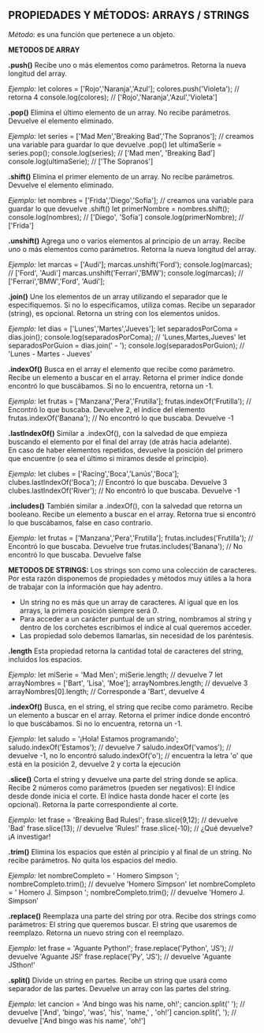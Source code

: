 ##  PROPIEDADES Y MÉTODOS: ARRAYS / STRINGS

*Método:* es una función que pertenece a un objeto.


**METODOS DE ARRAY** 

**.push()**
Recibe uno o más elementos como parámetros.
Retorna la nueva longitud del array.

*Ejemplo:*
let colores = ['Rojo','Naranja','Azul'];
colores.push('Violeta'); // retorna 4
console.log(colores); // ['Rojo','Naranja','Azul','Violeta']


**.pop()**
Elimina el último elemento de un array.
No recibe parámetros.
Devuelve el elemento eliminado.

*Ejemplo:*
let series = ['Mad Men','Breaking Bad','The Sopranos'];
// creamos una variable para guardar lo que devuelve .pop()
let ultimaSerie = series.pop();
console.log(series); // ['Mad men', 'Breaking Bad']
console.log(ultimaSerie); // ['The Sopranos']


**.shift()**
Elimina el primer elemento de un array.
No recibe parámetros.
Devuelve el elemento eliminado.

*Ejemplo:*
let nombres = ['Frida','Diego','Sofía'];
// creamos una variable para guardar lo que devuelve .shift()
let primerNombre = nombres.shift();
console.log(nombres); // ['Diego', 'Sofía']
console.log(primerNombre); // ['Frida']


**.unshift()**
Agrega uno o varios elementos al principio de un array.
Recibe uno o más elementos como parámetros.
Retorna la nueva longitud del array.

*Ejemplo:*
let marcas = ['Audi'];
marcas.unshift('Ford');
console.log(marcas); // ['Ford', 'Audi']
marcas.unshift('Ferrari','BMW');
console.log(marcas); // ['Ferrari','BMW','Ford', 'Audi'];


**.join()**
Une los elementos de un array utilizando el separador que le especifiquemos. Si no lo especificamos, utiliza comas.
Recibe un separador (string), es opcional.
Retorna un string con los elementos unidos.

*Ejemplo:*
let dias = ['Lunes','Martes','Jueves'];
let separadosPorComa = dias.join();
console.log(separadosPorComa); // 'Lunes,Martes,Jueves'
let separadosPorGuion = dias.join(' - ');
console.log(separadosPorGuion); // 'Lunes - Martes - Jueves'


**.indexOf()**
Busca en el array el elemento que recibe como parámetro.
Recibe un elemento a buscar en el array.
Retorna el primer índice donde encontró lo que buscábamos. Si no lo encuentra, retorna un -1.

*Ejemplo:*
let frutas = ['Manzana','Pera','Frutilla'];
frutas.indexOf('Frutilla');
// Encontró lo que buscaba. Devuelve 2, el índice del elemento
frutas.indexOf('Banana');
// No encontró lo que buscaba. Devuelve -1


**.lastIndexOf()**
Similar a .indexOf(), con la salvedad de que empieza buscando el elemento por el final del array (de atrás hacia adelante).  
En caso de haber elementos repetidos, devuelve la posición del primero que encuentre (o sea el último si miramos desde el principio).

*Ejemplo:*
let clubes = ['Racing','Boca','Lanús','Boca'];
clubes.lastIndexOf('Boca');
// Encontró lo que buscaba. Devuelve 3
clubes.lastIndexOf('River');
// No encontró lo que buscaba. Devuelve -1


**.includes()**
También similar a .indexOf(), con la salvedad que retorna un booleano.
Recibe un elemento a buscar en el array.
Retorna true si encontró lo que buscábamos, false en caso contrario.

*Ejemplo:*
let frutas = ['Manzana','Pera','Frutilla'];
frutas.includes('Frutilla');
// Encontró lo que buscaba. Devuelve true
frutas.includes('Banana');
// No encontró lo que buscaba. Devuelve false



**METODOS DE STRINGS:** Los strings son como una colección de caracteres. Por esta razón disponemos de propiedades y métodos muy útiles a la hora de trabajar con la información que hay adentro. 

- Un string no es más que un array de caracteres. Al igual que en los arrays, la primera posición siempre será _0_.
- Para acceder a un carácter puntual de un string, nombramos al string y dentro de los corchetes escribimos el índice al cual queremos acceder.
- Las propiedad solo debemos llamarlas, sin necesidad de los paréntesis.

**.length**
Esta propiedad retorna la cantidad total de caracteres del string, incluidos los espacios.

*Ejemplo:*
let miSerie = 'Mad Men';
miSerie.length; // devuelve 7
let arrayNombres = ['Bart', 'Lisa', 'Moe'];
arrayNombres.length; // devuelve 3
arrayNombres[0].length; // Corresponde a 'Bart', devuelve 4


**.indexOf()**
Busca, en el string, el string que recibe como parámetro.
Recibe un elemento a buscar en el array.
Retorna el primer índice donde encontró lo que buscábamos. Si no lo encuentra, retorna un -1.

*Ejemplo:*
let saludo = '¡Hola! Estamos programando';
saludo.indexOf('Estamos'); // devuelve 7
saludo.indexOf('vamos'); // devuelve -1, no lo encontró
saludo.indexOf('o'); // encuentra la letra 'o' que está en la posición 2, devuelve 2 y corta la ejecución


**.slice()**
Corta el string y devuelve una parte del string donde se aplica.
Recibe 2 números como parámetros (pueden ser negativos):
El índice desde donde inicia el corte.
El índice hasta donde hacer el corte (es opcional).
Retorna la parte correspondiente al corte.

*Ejemplo:*
let frase = 'Breaking Bad Rules!';
frase.slice(9,12); // devuelve 'Bad'
frase.slice(13); // devuelve 'Rules!'
frase.slice(-10); // ¿Qué devuelve? ¡A investigar!


**.trim()**
Elimina los espacios que estén al principio y al final de un string.
No recibe parámetros.
No quita los espacios del medio.

*Ejemplo:*
let nombreCompleto = '   Homero Simpson   ';
nombreCompleto.trim(); // devuelve 'Homero Simpson'
let nombreCompleto = '   Homero	  J.    Simpson   ';
nombreCompleto.trim(); // devuelve 'Homero    J.    Simpson'


**.replace()**
Reemplaza una parte del string por otra.
Recibe dos strings como parámetros:
El string que queremos buscar.
El string que usaremos de reemplazo.
Retorna un nuevo string con el reemplazo.

*Ejemplo:*
let frase = 'Aguante Python!';
frase.replace('Python', 'JS'); // devuelve 'Aguante JS!'
frase.replace('Py', 'JS'); // devuelve 'Aguante JSthon!'


**.split()**
Divide un string en partes. 
Recibe un string que usará como separador de las partes.
Devuelve un array con las partes del string.

*Ejemplo:*
let cancion = 'And bingo was his name, oh!';
cancion.split(' ');
// devuelve ['And', 'bingo', 'was', 'his', 'name,' , 'oh!']
cancion.split(', ');
// devuelve ['And bingo was his name', 'oh!']